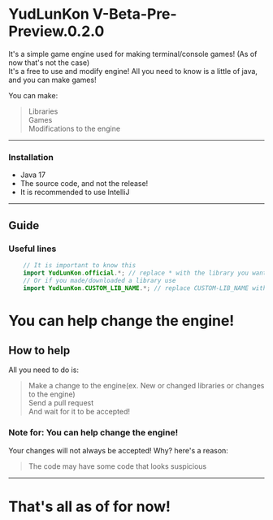 # YudLunKon V-Beta-Pre-Preview.0.2.0
It's a simple game engine used for making terminal/console games! (As of now that's not the case)<br>
It's a free to use and modify engine! All you need to know is a little of java, and you can make games!<br>

You can make:
> Libraries<br>
> Games<br>
> Modifications to the engine
---
### Installation
* Java 17
* The source code, and not the release!
* It is recommended to use IntelliJ

---
## Guide
### Useful lines
```java
    // It is important to know this
    import YudLunKon.official.*; // replace * with the library you want use
    // Or if you made/downloaded a library use
    import YudLunKon.CUSTOM_LIB_NAME.*; // replace CUSTOM-LIB_NAME with the library package, and * with the library you want use in the lib pack
```
# You can help change the engine!
## How to help
All you need to do is:
> Make a change to the engine(ex. New or changed libraries or changes to the engine)<br>
> Send a pull request<br>
> And wait for it to be accepted!
### Note for: You can help change the engine!
Your changes will not always be accepted!
Why? here's a reason:
> The code may have some code that looks suspicious
---
# That's all as of for now!

